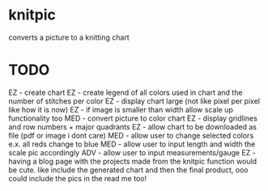 # knitpic
converts a picture to a knitting chart

# TODO
EZ - create chart
EZ - create legend of all colors used in chart and the number of stitches per color
EZ - display chart large (not like pixel per pixel like how it is now)
EZ - if image is smaller than width allow scale up functionality too
MED - convert picture to color chart
EZ - display gridlines and row numbers + major quadrants
EZ - allow chart to be downloaded as file (pdf or image i dont care)
MED - allow user to change selected colors
        e.x. all reds change to blue
MED - allow user to input length and width the scale pic accordingly
ADV - allow user to input measurements/gauge
EZ - having a blog page with the projects made from the knitpic function would be cute. like include the generated chart and then the final product, ooo could include the pics in the read me too!
